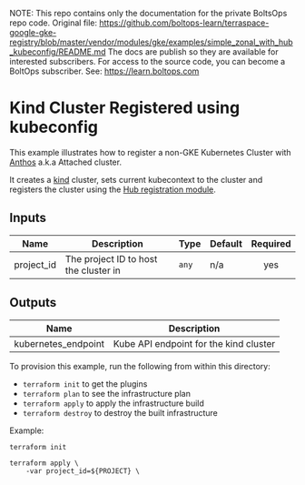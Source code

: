 <!-- note marker start -->
NOTE: This repo contains only the documentation for the private BoltsOps repo code.
Original file: https://github.com/boltops-learn/terraspace-google-gke-registry/blob/master/vendor/modules/gke/examples/simple_zonal_with_hub_kubeconfig/README.md
The docs are publish so they are available for interested subscribers.
For access to the source code, you can become a BoltOps subscriber.
See: https://learn.boltops.com

<!-- note marker end -->

# Kind Cluster Registered using kubeconfig

This example illustrates how to register a non-GKE Kubernetes Cluster with [Anthos](https://cloud.google.com/anthos/multicluster-management/environs) a.k.a Attached cluster.

It creates a [kind](https://kind.sigs.k8s.io/) cluster, sets current kubecontext to the cluster and registers the cluster using the [Hub registration module](../../modules/hub).

<!-- BEGINNING OF PRE-COMMIT-TERRAFORM DOCS HOOK -->
## Inputs

| Name | Description | Type | Default | Required |
|------|-------------|------|---------|:--------:|
| project\_id | The project ID to host the cluster in | `any` | n/a | yes |

## Outputs

| Name | Description |
|------|-------------|
| kubernetes\_endpoint | Kube API endpoint for the kind cluster |

<!-- END OF PRE-COMMIT-TERRAFORM DOCS HOOK -->

To provision this example, run the following from within this directory:
- `terraform init` to get the plugins
- `terraform plan` to see the infrastructure plan
- `terraform apply` to apply the infrastructure build
- `terraform destroy` to destroy the built infrastructure

Example:

```
terraform init

terraform apply \
    -var project_id=${PROJECT} \
```
